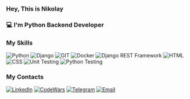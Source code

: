 ### **Hey, This is Nikolay**

### :computer: I'm Python Backend Developer

### My Skills

![Python](https://img.shields.io/badge/-Python-yellow?logo=python&logoColor=white)
![Django](https://img.shields.io/badge/-Django-darkgreen?logo=django&logoColor=white)
![GIT](https://img.shields.io/badge/-Git-orange?logo=git&logoColor=white)
![Docker](https://img.shields.io/badge/-Docker-blue?logo=docker&logoColor=white)
![Django REST Framework](https://img.shields.io/badge/-Django_REST_Framework-green?logo=django&logoColor=white)
![HTML](https://img.shields.io/badge/-HTML-red?logo=html5&logoColor=white)
![CSS](https://img.shields.io/badge/-CSS-blue?logo=css3&logoColor=white)
![Unit Testing](https://img.shields.io/badge/-Unit_Testing-brightgreen?logo=junit&logoColor=white)
![Python Testing](https://img.shields.io/badge/-Python_Testing-blue?logo=pytest&logoColor=white)


### My Contacts

[![LinkedIn](https://img.shields.io/badge/LinkedIn-NikolayEkaterinin-blue?logo=linkedin)](https://www.linkedin.com/in/nikolay-ekaterinin-373a2626a/)
[![CodeWars](https://img.shields.io/badge/CodeWars-NickDEVBack-red)](https://www.codewars.com/users/NickDEVBack)
[![Telegram](https://img.shields.io/badge/Telegram-mom_s_dev-blue?logo=telegram)](https://t.me/mom_s_dev)
[![Email](https://img.shields.io/badge/Email-eh37%40ya.ru-red?logo=yandex)](mailto:eh37@ya.ru)
